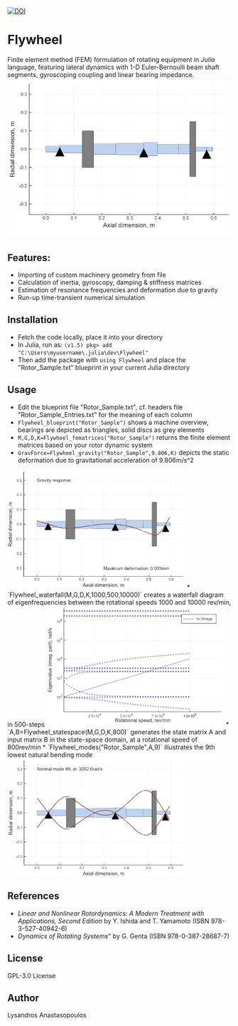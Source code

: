 [![DOI](https://zenodo.org/badge/DOI/10.5281/zenodo.4625162.svg)](https://doi.org/10.5281/zenodo.4625162)

# Flywheel
Finite element method (FEM) formulation of rotating equipment in <em>Julia</em> language, featuring lateral dynamics with 1-D  Euler-Bernoulli beam shaft segments, gyroscoping coupling and linear bearing impedance.\
<img src= "pictures/Rotor.PNG"  width="600">

## Features:
* Importing of custom machinery geometry from file
* Calculation of inertia, gyroscopy, damping & stiffness matrices
* Estimation of resonance frequencies and deformation due to gravity
* Run-up time-transient numerical simulation

## Installation
* Fetch the code locally, place it into your directory
* In Julia, run as: `(v1.5) pkg> add "C:\Users\myusername\.julia\dev\Flywheel"`
* Then add the package with `using Flywheel` and place the "Rotor_Sample.txt" blueprint in your current Julia directory


## Usage
* Edit the blueprint file "Rotor_Sample.txt", cf. headers file "Rotor_Sample_Entries.txt" for the meaning of each column
* `Flywheel_blueprint("Rotor_Sample")` shows a machine overview, bearings are depicted as triangles, solid discs as grey elements
* `M,G,D,K=Flywheel_fematrices("Rotor_Sample")` returns the finite element matrices based on your rotor dynamic system
* `GravForce=Flywheel_gravity("Rotor_Sample",9.806,K)` depicts the static deformation due to  gravitational acceleration of 9.806m/s^2
<img src= "pictures/Gravity.PNG"  width="400">
* `Flywheel_waterfall(M,G,D,K,1000,500,10000)` creates a  waterfall diagram of eigenfrequencies between the rotational speeds 1000 and 10000 rev/min, in 500-steps
<img src= "pictures/Campbell.PNG"  width="400">
* `A,B=Flywheel_statespace(M,G,D,K,800)` generates the state matrix A and input matrix B in the state-space domain, at a rotational speed of 800rev/min
* `Flywheel_modes("Rotor_Sample",A,9)` illustrates the 9th lowest natural bending mode
<img src= "pictures/Modes.PNG"  width="400">



## References
* *Linear and Nonlinear Rotordynamics: A Modern Treatment with Applications, Second Edition* by Y. Ishida and T. Yamamoto (ISBN 978-3-527-40942-6)
* *Dynamics of Rotating Systems*" by G. Genta (ISBN 978-0-387-28687-7)

## License
GPL-3.0 License
 
## Author
Lysandros Anastasopoulos
